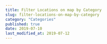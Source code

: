 ```yaml
---
title: Filter Locations on map by Category
slug: filter-locations-on-map-by-category
category: "Categories"
published: true
date: 2019-07-10
last_modified_at: 2019-07-12
---
```

